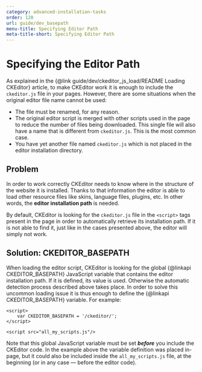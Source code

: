 ```yaml
---
category: advanced-installation-tasks
order: 120
url: guide/dev_basepath
menu-title: Specifying Editor Path
meta-title-short: Specifying Editor Path
---
```

<!--
Copyright (c) 2003-2017, CKSource - Frederico Knabben. All rights reserved.
For licensing, see LICENSE.md.
-->

# Specifying the Editor Path #

As explained in the {@link guide/dev/ckeditor_js_load/README Loading CKEditor} article, to make CKEditor work it is enough to include the `ckeditor.js` file in your pages. However, there are some situations when the original editor file name cannot be used:

* The file must be renamed, for any reason.
* The original editor script is merged with other scripts used in the page to reduce the number of files being downloaded. This single file will also have a name that is different from `ckeditor.js`. This is the most common case.
* You have yet another file named `ckeditor.js` which is not placed in the editor installation directory.

## Problem ##

In order to work correctly CKEditor needs to know where in the structure of the website it is installed. Thanks to that information the editor is able to load other resource files like skins, language files, plugins, etc. In other words, the **editor installation path** is needed.

By default, CKEditor is looking for the `ckeditor.js` file in the `<script>` tags present in the page in order to automatically retrieve its installation path. If it is not able to find it, just like in the cases presented above, the editor will simply not work.

## Solution: CKEDITOR_BASEPATH ##

When loading the editor script, CKEditor is looking for the global {@linkapi CKEDITOR_BASEPATH} JavaScript variable that contains the editor installation path. If it is defined, its value is used. Otherwise the automatic detection process described above takes place. In order to solve this uncommon loading issue it is thus enough to define the {@linkapi CKEDITOR_BASEPATH} variable. For example:
```
<script>
    var CKEDITOR_BASEPATH = '/ckeditor/';
</script>

<script src="all_my_scripts.js"/>
```

Note that this global JavaScript variable must be set ***before*** you include the CKEditor code. In the example above the variable definition was placed in-page, but it could also be included inside the `all_my_scripts.js` file, at the beginning (or in any case &mdash; before the editor code).
</script>